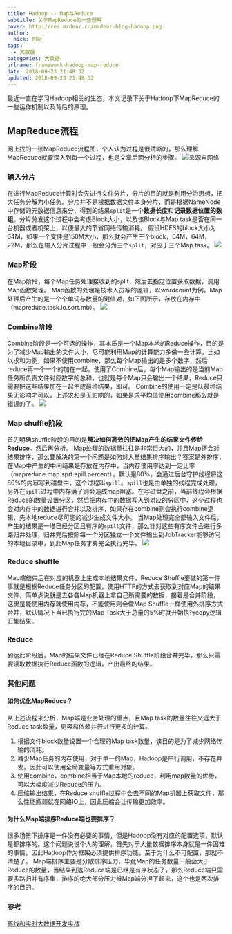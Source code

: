 ```yaml
---
title: Hadoop -- Map与Reduce
subtitle: 关于MapReduce的一些理解
cover: http://res.mrdear.cn/mrdear-blog-hadoop.png
author: 
  nick: 屈定
tags:
  - 大数据
categories: 大数据
urlname: framework-hadoop-map-reduce
date: 2018-09-23 21:48:32
updated: 2018-09-23 21:48:32
---
```

最近一直在学习Hadoop相关的生态，本文记录下关于Hadoop下MapReduce的一些运作机制以及背后的原理。

## MapReduce流程
网上找的一张MapReduce流程图，个人认为过程是很清晰的，那么理解MapReduce就要深入到每一个过程，也是文章后面分析的步骤。
![来源自网络](http://res.mrdear.cn/1537748759.png?imageMogr2/thumbnail/!100p)

### 输入分片
在进行MapReduce计算时会先进行文件分片，分片的目的就是利用分治思想，把大任务分解为小任务。分片并不是根据数据文件本身分片，而是根据NameNode中存储的元数据信息来分，得到的结果`split`是一个**数据长度**和**记录数据位置的数组**。分片分发这个过程中会考虑Block大小，以及该Block与Map task是否在同一台机器或者机架上，以便最大的节省网络传输消耗。
假设HDFS的block大小为64M，如果一个文件是150M大小，那么就会产生三个block，64M，64M，22M，那么在输入分片过程中一般会分为三个`split`，对应于三个Map task。
![](http://res.mrdear.cn/1539699187.png?imageMogr2/thumbnail/!100p)


### Map阶段
在Map阶段，每个Map任务处理接收到的split，然后去指定位置获取数据，调用Map函数处理。
Map函数的处理是技术人员写的逻辑，以wordcount为例，Map处理后产生的是一个个单词与数量的键值对，如下图所示，存放在内存中（mapreduce.task.io.sort.mb）。
![](http://res.mrdear.cn/1539699436.png?imageMogr2/thumbnail/!100p)

### Combine阶段
Combine阶段是一个可选的操作，其本质是一个Map本地的Reduce操作，目的是为了减少Map输出的文件大小，尽可能利用Map的计算能力多做一些计算。比如以求和为例，如果不使用combine，那么每个Map输出的是多个数字，然后reduce再一个一个的加在一起，使用了Combine后，每个Map输出的是当前Map任务所负责文件对应数字的总和，也就是每个Map只会输出一个结果，Reduce只需要把这些结果加在一起生成最终结果，即可。
Combine的使用一定是队最终结果无影响才可以，上述求和是无影响的，如果是求平均值使用combine那么就是错误的了。
![](http://res.mrdear.cn/1539699879.png?imageMogr2/thumbnail/!100p)

### Map shuffle阶段
首先明确shuffle阶段的目的是**解决如何高效的把Map产生的结果文件传给Reduce**。然后再分析。
Map处理的数据量往往是非常巨大的，并且Map还会对结果排序，那么要解决的第一个问题是如何对大量结果排序输出？答案是外排序，
在Map中产生的中间结果是存放在内存中，当内存使用率达到一定比率（mapreduce.map.sprt.spill.percent），默认是80%，会通过后台守护线程将这80%的内容写到磁盘中，这个过程叫`spill`。`spill`也是由单独的线程完成处理，另外在`spill`过程中内存满了则会造成map阻塞。在写磁盘之前，当前线程会根据Reduce的数量设置分区，然后把内存中的数据写入到对应的分区中，这个过程也会对内存中的数据进行合并以及排序，如果存在combine则会执行combine逻辑，先本地reduce尽可能的减少生成文件大小。
当Map处理完全部输入文件后，产生的结果是一堆已经分区且有序的`spill`文件，那么针对这些有序文件会进行多路归并处理，归并完后按照每一个分区独立一个文件输出到JobTracker能够访问的本地目录中，到此Map任务才算完全执行完毕。
![](http://res.mrdear.cn/1539701466.png?imageMogr2/thumbnail/!100p)


### Reduce shuffle
Map端结束后在对应的机器上生成本地结果文件，Reduce Shuffle要做的第一件事就是根据Reduce任务分区的配置，使用HTTP的方式去获取到对应Map的结果文件，简单点说就是去各各Map机器上拿自己所需要的数据，接着是合并阶段，这里是能使用内存就使用内存，不能使用则会像Map Shuffle一样使用外排序方式合并，默认情况下当已执行完的Map Task大于总量的5%时就开始执行copy逻辑汇集结果。

### Reduce
到达此阶段后，Map的结果文件已经在Reduce Shuffle阶段合并完毕，那么只需要读取数据执行Reduce函数的逻辑，产出最终的结果。

### 其他问题

#### 如何优化MapReduce？
从上述流程来分析，Map端是业务处理的重点，且Map task的数量往往又远大于Reduce task数量，更容易依赖并行进行更多的计算。
1. 根据文件block数量设置一个合理的Map task数量，该目的是为了减少网络传输的消耗。
2. 减少Map任务的内存使用，对于单一的Map，Hadoop是串行调用，不存在并发，因此可以使用全局变量等方式重用对象。
3. 使用combine，combine相当于Map本地的reduce，利用map数量的优势，可以大幅度减少Reduce的压力。
4. 压缩输出结果，在Reduce shuffle过程中会去不同的Map机器上获取文件，那么性能瓶颈就在网络IO上，因此压缩会让传输更加效率。


#### 为什么Map端排序Reduce端也要排序？
很多场景下排序是一件没有必要的事情，但是Hadoop没有对应的配置选项，默认是都排序的。这个问题说说个人的理解，首先对于大量数据排序本身就是一件困难的事情，因此Hadoop作为框架必须提供排序功能，至于为什么不可配置，那就不清楚了。
Map端排序主要是分散排序压力，毕竟Map的任务数量一般会大于Reduce的数量，当结果到达Reduce端是已经是有序状态了，那么Reduce端只需要多路归并有序集，排序的绝大部分压力被Map端分担了起来，这个也是两次排序的目的。


### 参考
[离线和实时大数据开发实战](https://item.jd.com/12359008.html)